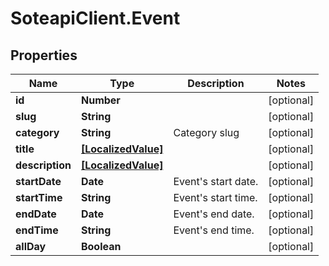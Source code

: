 # SoteapiClient.Event

## Properties
Name | Type | Description | Notes
------------ | ------------- | ------------- | -------------
**id** | **Number** |  | [optional] 
**slug** | **String** |  | [optional] 
**category** | **String** | Category slug | [optional] 
**title** | [**[LocalizedValue]**](LocalizedValue.md) |  | [optional] 
**description** | [**[LocalizedValue]**](LocalizedValue.md) |  | [optional] 
**startDate** | **Date** | Event&#39;s start date. | [optional] 
**startTime** | **String** | Event&#39;s start time. | [optional] 
**endDate** | **Date** | Event&#39;s end date. | [optional] 
**endTime** | **String** | Event&#39;s end time. | [optional] 
**allDay** | **Boolean** |  | [optional] 


